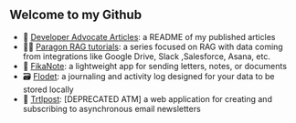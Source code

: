 ## Welcome to my Github
- 💁 [Developer Advocate Articles](https://github.com/jackmuva/developer-advocate-articles/blob/main/README.md): a README of my published articles
- 👨‍🏫 [Paragon RAG tutorials](https://github.com/useparagon/rag-tutorials): a series focused on RAG with data coming from integrations like Google Drive, Slack ,Salesforce, Asana, etc.
- 💌 [FikaNote](https://fikanote.com): a lightweight app for sending letters, notes, or documents
- 🗃️ [Flodet](https://github.com/jackmuva/flodet): a journaling and activity log designed for your data to be stored locally
- 🐢 [Trtlpost](https://trtlpost.com): [DEPRECATED ATM] a web application for creating and subscribing to asynchronous email newsletters
  
